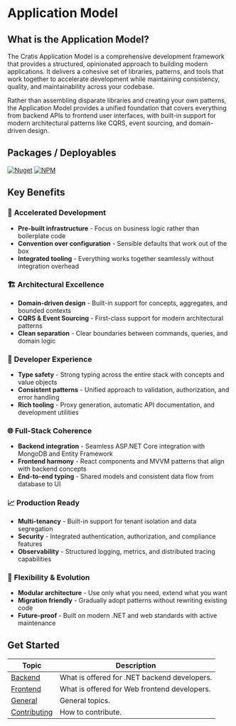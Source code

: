 # Application Model

## What is the Application Model?

The Cratis Application Model is a comprehensive development framework that provides a structured, opinionated approach to building modern applications. It delivers a cohesive set of libraries, patterns, and tools that work together to accelerate development while maintaining consistency, quality, and maintainability across your codebase.

Rather than assembling disparate libraries and creating your own patterns, the Application Model provides a unified foundation that covers everything from backend APIs to frontend user interfaces, with built-in support for modern architectural patterns like CQRS, event sourcing, and domain-driven design.

## Packages / Deployables

[![Nuget](https://img.shields.io/nuget/v/Cratis.Applications?logo=nuget)](http://nuget.org/packages/cratis.applications)
[![NPM](https://img.shields.io/npm/v/@cratis/applications?label=@cratis/applications&logo=npm)](https://www.npmjs.com/package/@cratis/applications)

## Key Benefits

### 🚀 **Accelerated Development**

- **Pre-built infrastructure** - Focus on business logic rather than boilerplate code
- **Convention over configuration** - Sensible defaults that work out of the box
- **Integrated tooling** - Everything works together seamlessly without integration overhead

### 🏗️ **Architectural Excellence**

- **Domain-driven design** - Built-in support for concepts, aggregates, and bounded contexts
- **CQRS & Event Sourcing** - First-class support for modern architectural patterns
- **Clean separation** - Clear boundaries between commands, queries, and domain logic

### 🔧 **Developer Experience**

- **Type safety** - Strong typing across the entire stack with concepts and value objects
- **Consistent patterns** - Unified approach to validation, authorization, and error handling
- **Rich tooling** - Proxy generation, automatic API documentation, and development utilities

### 🌐 **Full-Stack Coherence**

- **Backend integration** - Seamless ASP.NET Core integration with MongoDB and Entity Framework
- **Frontend harmony** - React components and MVVM patterns that align with backend concepts
- **End-to-end typing** - Shared models and consistent data flow from database to UI

### 📈 **Production Ready**

- **Multi-tenancy** - Built-in support for tenant isolation and data segregation
- **Security** - Integrated authentication, authorization, and compliance features
- **Observability** - Structured logging, metrics, and distributed tracing capabilities

### 🔄 **Flexibility & Evolution**

- **Modular architecture** - Use only what you need, extend what you want
- **Migration friendly** - Gradually adopt patterns without rewriting existing code
- **Future-proof** - Built on modern .NET and web standards with active maintenance

## Get Started

| Topic | Description |
| ------- | ----------- |
| [Backend](./backend/index.md) | What is offered for .NET backend developers. |
| [Frontend](./frontend/index.md) | What is offered for Web frontend developers. |
| [General](./general/index.md) | General topics. |
| [Contributing](./contributing/index.md) | How to contribute. |
